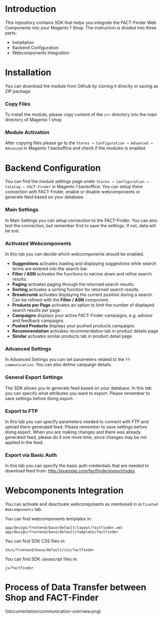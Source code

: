 # Introduction
This repository contains SDK that helps you integrate the FACT-Finder Web Components into your Magento 1 Shop. The instruction is divided into three parts: 
* Installation 
* Backend Configuration
* Webcomponents Integration

# Installation
You can download the module from Github by cloning it directly or saving as ZIP package.

### Copy Files
To install the module, please copy content of the `src` directory into the main directory of Magento 1 shop.

### Module Activation
After copying files please go to the `Stores → Configuration → Advanced → Advanced` in Magento 1 backoffice and check if the modules is enabled.

# Backend Configuration
You can find the module settings page under `Stores → Configuration → Catalog → FACT-Finder` in Magento 1 backoffice. You can setup there connection with FACT-Finder, enable or disable webcomponents or generate feed based on your database.

### Main Settings
In Main Settings you can setup connection to the FACT-Finder. You can also test the connection, but remember first to save the settings. If not, data will be lost.

### Activated Webcomponents
In this tab you can decide which webcomponents should be enabled.

 - **Suggestions** activates loading and displaying suggestions while search terms are entered into the search bar.
 - **Filter / ASN** activates the functions to narrow down and refine search results.
 - **Paging** activates paging through the returned search results.
 - **Sorting** activates a sorting function for returned search results.
 - **Breadcrumb** activates displaying the current position during a search. Can be refined with the **Filter / ASN** component. 
 - **Products per Page** activates an option to limit the number of displayed search results per page.
 - **Campaigns** displays your active FACT-Finder campaigns, e.g. advisor and feedback campaigns.
 - **Pushed Products** displays your pushed products campaigns. 
 - **Recommendation** activates recommendation tab in product details page
 - **Similar** activates similar products tab in product detail page

### Advanced Settings
In Advanced Settings you can set parameters related to the `ff-communication`. You can also define campaign details.

### General Export Settings
The SDK allows you to generate feed based on your database. In this tab you can specify what attributes you want to export. Please remember to save settings before doing export.

### Export to FTP
In this tab you can specify parameters needed to connect with FTP and upload there generated feed. Please remember to save settings before doing export. When you are making changes and there was already generated feed, please do it one more time, since changes may be not applied in the feed.

### Export via Basic Auth
In this tab you can specify the basic auth credentials that are needed to download feed from:
http://example.com/factfinder/export/index

# Webcomponents Integration
You can activate and deactivate webcomponents as mentioned in `Activated Webcomponents` tab.

You can find webcomponents templates in:
```
app/design/frontend/base/default/layout/factfinder.xml
app/design/frontend/base/default/template/factfinder
```

You can find SDK CSS files in:
```
skin/frontend/base/default/css/factfinder
```

You can find SDK Javascript files in:
```
js/factfinder
```

# Process of Data Transfer between Shop and FACT-Finder
!(documentation/communication-overview.png)
